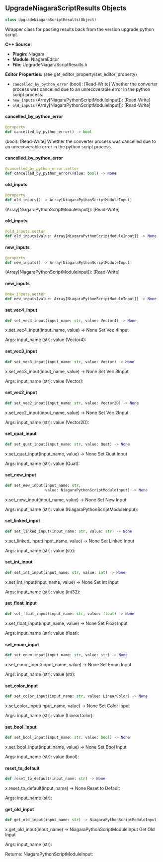 ## UpgradeNiagaraScriptResults Objects

```python
class UpgradeNiagaraScriptResults(Object)
```

Wrapper class for passing results back from the version upgrade python script.

**C++ Source:**

- **Plugin**: Niagara
- **Module**: NiagaraEditor
- **File**: UpgradeNiagaraScriptResults.h

**Editor Properties:** (see get_editor_property/set_editor_property)

- ``cancelled_by_python_error`` (bool):  [Read-Write] Whether the converter process was cancelled due to an unrecoverable error in the python script process.
- ``new_inputs`` (Array[NiagaraPythonScriptModuleInput]):  [Read-Write]
- ``old_inputs`` (Array[NiagaraPythonScriptModuleInput]):  [Read-Write]

<a id="unreal.UpgradeNiagaraScriptResults.cancelled_by_python_error"></a>

#### cancelled_by_python_error

```python
@property
def cancelled_by_python_error() -> bool
```

(bool):  [Read-Write] Whether the converter process was cancelled due to an unrecoverable error in the python script process.

<a id="unreal.UpgradeNiagaraScriptResults.cancelled_by_python_error"></a>

#### cancelled_by_python_error

```python
@cancelled_by_python_error.setter
def cancelled_by_python_error(value: bool) -> None
```

<a id="unreal.UpgradeNiagaraScriptResults.old_inputs"></a>

#### old_inputs

```python
@property
def old_inputs() -> Array[NiagaraPythonScriptModuleInput]
```

(Array[NiagaraPythonScriptModuleInput]):  [Read-Write]

<a id="unreal.UpgradeNiagaraScriptResults.old_inputs"></a>

#### old_inputs

```python
@old_inputs.setter
def old_inputs(value: Array[NiagaraPythonScriptModuleInput]) -> None
```

<a id="unreal.UpgradeNiagaraScriptResults.new_inputs"></a>

#### new_inputs

```python
@property
def new_inputs() -> Array[NiagaraPythonScriptModuleInput]
```

(Array[NiagaraPythonScriptModuleInput]):  [Read-Write]

<a id="unreal.UpgradeNiagaraScriptResults.new_inputs"></a>

#### new_inputs

```python
@new_inputs.setter
def new_inputs(value: Array[NiagaraPythonScriptModuleInput]) -> None
```

<a id="unreal.UpgradeNiagaraScriptResults.set_vec4_input"></a>

#### set_vec4_input

```python
def set_vec4_input(input_name: str, value: Vector4) -> None
```

x.set_vec4_input(input_name, value) -> None
Set Vec 4Input

Args:
    input_name (str): 
    value (Vector4):

<a id="unreal.UpgradeNiagaraScriptResults.set_vec3_input"></a>

#### set_vec3_input

```python
def set_vec3_input(input_name: str, value: Vector) -> None
```

x.set_vec3_input(input_name, value) -> None
Set Vec 3Input

Args:
    input_name (str): 
    value (Vector):

<a id="unreal.UpgradeNiagaraScriptResults.set_vec2_input"></a>

#### set_vec2_input

```python
def set_vec2_input(input_name: str, value: Vector2D) -> None
```

x.set_vec2_input(input_name, value) -> None
Set Vec 2Input

Args:
    input_name (str): 
    value (Vector2D):

<a id="unreal.UpgradeNiagaraScriptResults.set_quat_input"></a>

#### set_quat_input

```python
def set_quat_input(input_name: str, value: Quat) -> None
```

x.set_quat_input(input_name, value) -> None
Set Quat Input

Args:
    input_name (str): 
    value (Quat):

<a id="unreal.UpgradeNiagaraScriptResults.set_new_input"></a>

#### set_new_input

```python
def set_new_input(input_name: str,
                  value: NiagaraPythonScriptModuleInput) -> None
```

x.set_new_input(input_name, value) -> None
Set New Input

Args:
    input_name (str): 
    value (NiagaraPythonScriptModuleInput):

<a id="unreal.UpgradeNiagaraScriptResults.set_linked_input"></a>

#### set_linked_input

```python
def set_linked_input(input_name: str, value: str) -> None
```

x.set_linked_input(input_name, value) -> None
Set Linked Input

Args:
    input_name (str): 
    value (str):

<a id="unreal.UpgradeNiagaraScriptResults.set_int_input"></a>

#### set_int_input

```python
def set_int_input(input_name: str, value: int) -> None
```

x.set_int_input(input_name, value) -> None
Set Int Input

Args:
    input_name (str): 
    value (int32):

<a id="unreal.UpgradeNiagaraScriptResults.set_float_input"></a>

#### set_float_input

```python
def set_float_input(input_name: str, value: float) -> None
```

x.set_float_input(input_name, value) -> None
Set Float Input

Args:
    input_name (str): 
    value (float):

<a id="unreal.UpgradeNiagaraScriptResults.set_enum_input"></a>

#### set_enum_input

```python
def set_enum_input(input_name: str, value: str) -> None
```

x.set_enum_input(input_name, value) -> None
Set Enum Input

Args:
    input_name (str): 
    value (str):

<a id="unreal.UpgradeNiagaraScriptResults.set_color_input"></a>

#### set_color_input

```python
def set_color_input(input_name: str, value: LinearColor) -> None
```

x.set_color_input(input_name, value) -> None
Set Color Input

Args:
    input_name (str): 
    value (LinearColor):

<a id="unreal.UpgradeNiagaraScriptResults.set_bool_input"></a>

#### set_bool_input

```python
def set_bool_input(input_name: str, value: bool) -> None
```

x.set_bool_input(input_name, value) -> None
Set Bool Input

Args:
    input_name (str): 
    value (bool):

<a id="unreal.UpgradeNiagaraScriptResults.reset_to_default"></a>

#### reset_to_default

```python
def reset_to_default(input_name: str) -> None
```

x.reset_to_default(input_name) -> None
Reset to Default

Args:
    input_name (str):

<a id="unreal.UpgradeNiagaraScriptResults.get_old_input"></a>

#### get_old_input

```python
def get_old_input(input_name: str) -> NiagaraPythonScriptModuleInput
```

x.get_old_input(input_name) -> NiagaraPythonScriptModuleInput
Get Old Input

Args:
    input_name (str): 

Returns:
    NiagaraPythonScriptModuleInput:

<a id="unreal.NiagaraPythonModule"></a>